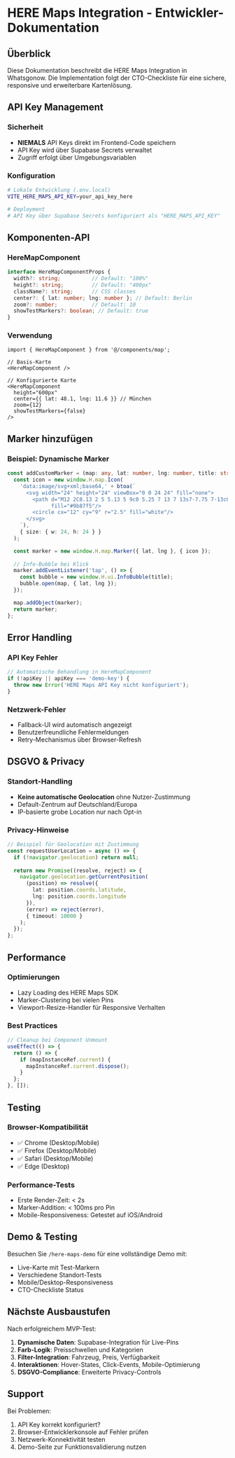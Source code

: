 
# HERE Maps Integration - Entwickler-Dokumentation

## Überblick

Diese Dokumentation beschreibt die HERE Maps Integration in Whatsgonow. Die Implementation folgt der CTO-Checkliste für eine sichere, responsive und erweiterbare Kartenlösung.

## API Key Management

### Sicherheit
- **NIEMALS** API Keys direkt im Frontend-Code speichern
- API Key wird über Supabase Secrets verwaltet
- Zugriff erfolgt über Umgebungsvariablen

### Konfiguration
```bash
# Lokale Entwicklung (.env.local)
VITE_HERE_MAPS_API_KEY=your_api_key_here

# Deployment
# API Key über Supabase Secrets konfiguriert als "HERE_MAPS_API_KEY"
```

## Komponenten-API

### HereMapComponent

```typescript
interface HereMapComponentProps {
  width?: string;          // Default: "100%"
  height?: string;         // Default: "400px"
  className?: string;      // CSS classes
  center?: { lat: number; lng: number }; // Default: Berlin
  zoom?: number;           // Default: 10
  showTestMarkers?: boolean; // Default: true
}
```

### Verwendung

```tsx
import { HereMapComponent } from '@/components/map';

// Basis-Karte
<HereMapComponent />

// Konfigurierte Karte
<HereMapComponent
  height="600px"
  center={{ lat: 48.1, lng: 11.6 }} // München
  zoom={12}
  showTestMarkers={false}
/>
```

## Marker hinzufügen

### Beispiel: Dynamische Marker

```typescript
const addCustomMarker = (map: any, lat: number, lng: number, title: string) => {
  const icon = new window.H.map.Icon(
    'data:image/svg+xml;base64,' + btoa(`
      <svg width="24" height="24" viewBox="0 0 24 24" fill="none">
        <path d="M12 2C8.13 2 5 5.13 5 9c0 5.25 7 13 7 13s7-7.75 7-13c0-3.87-3.13-7-7-7z" 
              fill="#9b87f5"/>
        <circle cx="12" cy="9" r="2.5" fill="white"/>
      </svg>
    `),
    { size: { w: 24, h: 24 } }
  );

  const marker = new window.H.map.Marker({ lat, lng }, { icon });
  
  // Info-Bubble bei Klick
  marker.addEventListener('tap', () => {
    const bubble = new window.H.ui.InfoBubble(title);
    bubble.open(map, { lat, lng });
  });

  map.addObject(marker);
  return marker;
};
```

## Error Handling

### API Key Fehler
```typescript
// Automatische Behandlung in HereMapComponent
if (!apiKey || apiKey === 'demo-key') {
  throw new Error('HERE Maps API Key nicht konfiguriert');
}
```

### Netzwerk-Fehler
- Fallback-UI wird automatisch angezeigt
- Benutzerfreundliche Fehlermeldungen
- Retry-Mechanismus über Browser-Refresh

## DSGVO & Privacy

### Standort-Handling
- **Keine automatische Geolocation** ohne Nutzer-Zustimmung
- Default-Zentrum auf Deutschland/Europa
- IP-basierte grobe Location nur nach Opt-in

### Privacy-Hinweise
```typescript
// Beispiel für Geolocation mit Zustimmung
const requestUserLocation = async () => {
  if (!navigator.geolocation) return null;
  
  return new Promise((resolve, reject) => {
    navigator.geolocation.getCurrentPosition(
      (position) => resolve({
        lat: position.coords.latitude,
        lng: position.coords.longitude
      }),
      (error) => reject(error),
      { timeout: 10000 }
    );
  });
};
```

## Performance

### Optimierungen
- Lazy Loading des HERE Maps SDK
- Marker-Clustering bei vielen Pins
- Viewport-Resize-Handler für Responsive Verhalten

### Best Practices
```typescript
// Cleanup bei Component Unmount
useEffect(() => {
  return () => {
    if (mapInstanceRef.current) {
      mapInstanceRef.current.dispose();
    }
  };
}, []);
```

## Testing

### Browser-Kompatibilität
- ✅ Chrome (Desktop/Mobile)
- ✅ Firefox (Desktop/Mobile)  
- ✅ Safari (Desktop/Mobile)
- ✅ Edge (Desktop)

### Performance-Tests
- Erste Render-Zeit: < 2s
- Marker-Addition: < 100ms pro Pin
- Mobile-Responsiveness: Getestet auf iOS/Android

## Demo & Testing

Besuchen Sie `/here-maps-demo` für eine vollständige Demo mit:
- Live-Karte mit Test-Markern
- Verschiedene Standort-Tests
- Mobile/Desktop-Responsiveness
- CTO-Checkliste Status

## Nächste Ausbaustufen

Nach erfolgreichem MVP-Test:

1. **Dynamische Daten**: Supabase-Integration für Live-Pins
2. **Farb-Logik**: Preisschwellen und Kategorien
3. **Filter-Integration**: Fahrzeug, Preis, Verfügbarkeit
4. **Interaktionen**: Hover-States, Click-Events, Mobile-Optimierung
5. **DSGVO-Compliance**: Erweiterte Privacy-Controls

## Support

Bei Problemen:
1. API Key korrekt konfiguriert?
2. Browser-Entwicklerkonsole auf Fehler prüfen
3. Netzwerk-Konnektivität testen
4. Demo-Seite zur Funktionsvalidierung nutzen
